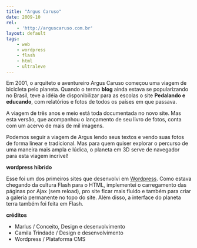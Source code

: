 ```yaml
---
title: "Argus Caruso"
date: 2009-10
rel:
	- 'http://arguscaruso.com.br'
layout: default
tags:
	- web
	- wordpress
	- flash
	- html
	- ultraleve
---
```


Em 2001, o arquiteto e aventureiro Argus Caruso começou uma viagem de bicicleta pelo planeta. Quando o termo **blog** ainda estava se popularizando no Brasil, teve a idéia de disponibilizar para as escolas o site **Pedalando e educando**, com relatórios e fotos de todos os países em que passava.

A viagem de três anos e meio está toda documentada no novo site. Mas esta versão, que acompanhou o lançamento de seu livro de fotos, conta com um acervo de mais de mil imagens.

Podemos seguir a viagem de Argus lendo seus textos e vendo suas fotos de forma linear e tradicional. Mas para quem quiser explorar o percurso de uma maneira mais ampla e lúdica, o planeta em 3D serve de navegador para esta viagem incrível!

**wordpress híbrido**

Esse foi um dos primeiros sites que desenvolvi em [Wordpress](/tags/wordpress.html). Como estava chegando da cultura Flash para o HTML, implementei o carregamento das páginas por Ajax (sem reload), pro site ficar mais fluido e também para criar a galeria permanente no topo do site. Além disso, a interface do planeta terra também foi feita em Flash.

**créditos**

- Marlus / Conceito, Design e desenvolvimento
- Camila Trindade / Design e desenvolvimento
- Wordpress / Plataforma CMS